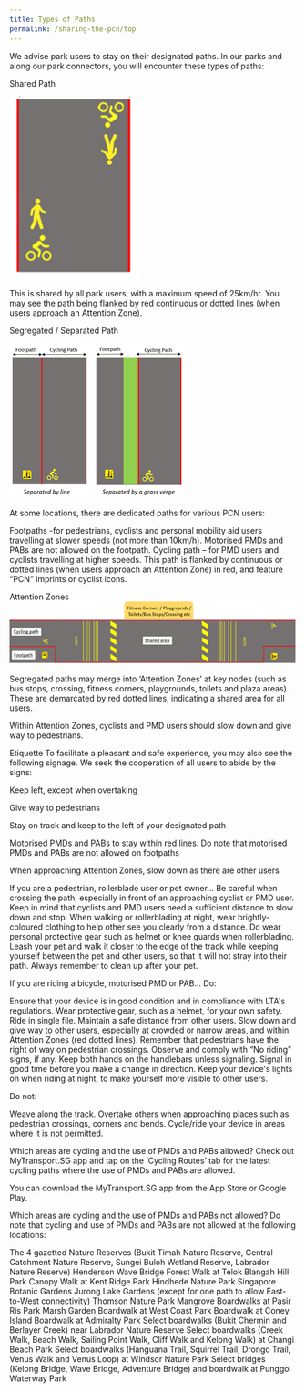```yaml
---
title: Types of Paths
permalink: /sharing-the-pcn/top
---
```

We advise park users to stay on their designated paths. In our parks and along our park connectors, you will encounter these types of paths:

Shared Path

![Alt text for image on Isomer site](/images/Shared%20Path.png)

This is shared by all park users, with a maximum speed of 25km/hr. You may see the path being flanked by red continuous or dotted lines (when users approach an Attention Zone).

Segregated / Separated Path

![Alt text for image on Isomer site](/images/Segregated%20%20Separated%20Path.png)

At some locations, there are dedicated paths for various PCN users:

Footpaths -for pedestrians, cyclists and personal mobility aid users travelling at slower speeds (not more than 10km/h). Motorised PMDs and PABs are not allowed on the footpath.
Cycling path – for PMD users and cyclists travelling at higher speeds. This path is flanked by continuous or dotted lines (when users approach an Attention Zone) in red, and feature “PCN” imprints or cyclist icons.

Attention Zones
![Alt text for image on Isomer site](/images/Attention%20Zones.png)

Segregated paths may merge into ‘Attention Zones’ at key nodes (such as bus stops, crossing, fitness corners, playgrounds, toilets and plaza areas). These are demarcated by red dotted lines, indicating a shared area for all users.

Within Attention Zones, cyclists and PMD users should slow down and give way to pedestrians.

 

Etiquette
To facilitate a pleasant and safe experience, you may also see the following signage. We seek the cooperation of all users to abide by the signs:

Keep left, except when overtaking


Give way to pedestrians


Stay on track and keep to the left of your designated path


Motorised PMDs and PABs to stay within red lines. Do note that motorised PMDs and PABs are not allowed on footpaths

 

When approaching Attention Zones, slow down as there are other users

 
 

If you are a pedestrian, rollerblade user or pet owner…
Be careful when crossing the path, especially in front of an approaching cyclist or PMD user. Keep in mind that cyclists and PMD users need a sufficient distance to slow down and stop. 
When walking or rollerblading at night, wear brightly-coloured clothing to help other see you clearly from a distance. 
Do wear personal protective gear such as helmet or knee guards when rollerblading.
Leash your pet and walk it closer to the edge of the track while keeping yourself between the pet and other users, so that it will not stray into their path.
Always remember to clean up after your pet.
 

If you are riding a bicycle, motorised PMD or PAB…
Do:

Ensure that your device is in good condition and in compliance with LTA's regulations.
Wear protective gear, such as a helmet, for your own safety.
Ride in single file. 
Maintain a safe distance from other users.
Slow down and give way to other users, especially at crowded or narrow areas, and within Attention Zones (red dotted lines).
Remember that pedestrians have the right of way on pedestrian crossings.
Observe and comply with “No riding” signs, if any.
Keep both hands on the handlebars unless signaling. Signal in good time before you make a change in direction. 
Keep your device's lights on when riding at night, to make yourself more visible to other users.

Do not:

Weave along the track.
Overtake others when approaching places such as pedestrian crossings, corners and bends.
Cycle/ride your device in areas where it is not permitted.
 

Which areas are cycling and the use of PMDs and PABs allowed?
Check out MyTransport.SG app and tap on the ‘Cycling Routes’ tab for the latest cycling paths where the use of PMDs and PABs are allowed.

You can download the MyTransport.SG app from the App Store or Google Play.

 

Which areas are cycling and the use of PMDs and PABs not allowed?
Do note that cycling and use of PMDs and PABs are not allowed at the following locations:

The 4 gazetted Nature Reserves (Bukit Timah Nature Reserve, Central Catchment Nature Reserve, Sungei Buloh Wetland Reserve, Labrador Nature Reserve) 
Henderson Wave Bridge
Forest Walk at Telok Blangah Hill Park
Canopy Walk at Kent Ridge Park
Hindhede Nature Park
Singapore Botanic Gardens
Jurong Lake Gardens (except for one path to allow East-to-West connectivity)
Thomson Nature Park
Mangrove Boardwalks at Pasir Ris Park
Marsh Garden Boardwalk at West Coast Park
Boardwalk at Coney Island
Boardwalk at Admiralty Park
Select boardwalks (Bukit Chermin and Berlayer Creek) near Labrador Nature Reserve
Select boardwalks (Creek Walk, Beach Walk, Sailing Point Walk, Cliff Walk and Kelong Walk) at Changi Beach Park
Select boardwalks (Hanguana Trail, Squirrel Trail, Drongo Trail, Venus Walk and Venus Loop) at Windsor Nature Park
Select bridges (Kelong Bridge, Wave Bridge, Adventure Bridge) and boardwalk at Punggol Waterway Park